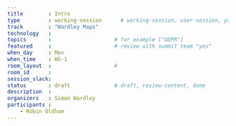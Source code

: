 ```yaml
---
title        : Intro 
type         : working-session      # working-session, user-session, product-session
track        : "Wardley Maps"
technology   :
topics       :                    # for example ["GDPR"]
featured     :                    # review with summit team "yes"
when_day     : Mon
when_time    : WS-1
room_layout  :                    #
room_id      :
session_slack: 
status       : draft              # draft, review-content, done
description  :
organizers   : Simon Wardley
participants :
    - Robin Oldham
---
```



<!--(add intro)

## WHY

(...)

## What

(...)

## Outcomes

(...)

## References

(...)


## Previous-->
